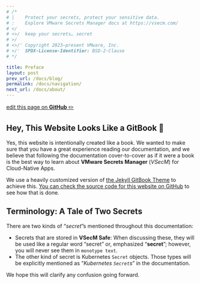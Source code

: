 ```yaml
---
# /*
# |    Protect your secrets, protect your sensitive data.
# :    Explore VMware Secrets Manager docs at https://vsecm.com/
# </
# <>/  keep your secrets… secret
# >/
# <>/' Copyright 2023–present VMware, Inc.
# >/'  SPDX-License-Identifier: BSD-2-Clause
# */

title: Preface
layout: post
prev_url: /docs/blog/
permalink: /docs/navigation/
next_url: /docs/about/
---
```


<p class="github-button"
><a href="https://github.com/vmware-tanzu/secrets-manager/blob/main/docs/_pages/0020-preface.md"
>edit this page on <strong>GitHub</strong> ✏️</a></p>

## Hey, This Website Looks Like a GitBook 📖

Yes, this website is intentionally created like a book. We wanted to make
sure that you have a great experience reading our documentation, and we
believe that following the documentation cover-to-cover as if it were a book
is the best way to learn about **VMware Secrets Manager** (*VSecM*) for
Cloud-Native Apps.

We use a heavily customized version of [the Jekyll GitBook Theme][gitbook-theme]
to achieve this. [You can check the source code for this website on
GitHub][github] to see how that is done.

[gitbook-theme]: https://github.com/sighingnow/jekyll-gitbook "Jekyll GitBook Theme"
[github]: https://github.com/vmware-tanzu/secrets-manager/tree/main/docs "VMware Secrets Manager Documentation on GitHub"

## Terminology: A Tale of Two Secrets

There are two kinds of “*secret*”s mentioned throughout this documentation:

* Secrets that are stored in **VSecM Safe**: When discussing these, they will
  be used like a regular word “secret” or, emphasized “**secret**”; however,
  you will never see them in `monotype text`.
* The other kind of secret is Kubernetes `Secret` objects. Those types
  will be explicitly mentioned as “*Kubernetes `Secret`s*” in the documentation.

We hope this will clarify any confusion going forward.
